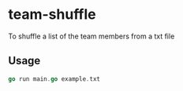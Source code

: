# team-shuffle
To shuffle a list of the team members from a txt file

## Usage
```go
go run main.go example.txt
```
